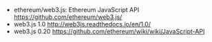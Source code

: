 * ethereum/web3.js: Ethereum JavaScript API https://github.com/ethereum/web3.js/
* web3.js 1.0 http://web3js.readthedocs.io/en/1.0/
* web3.js 0.20 https://github.com/ethereum/wiki/wiki/JavaScript-API